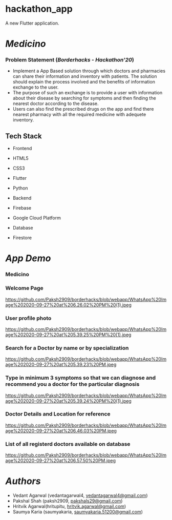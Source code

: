 # hackathon_app

A new Flutter application.

# *Medicino*

### Problem Statement (*Borderhacks - Hackathon'20*)
- Implement a App Based solution through which doctors and pharmacies
can share their information and inventory with patients. The solution
should explain the process involved and the benefits of information
exchange to the user.
- The purpose of such an exchange is to provide a user with
information about their disease by searching for symptoms and then
finding the nearest doctor according to the disease.
- Users can also find the prescribed drugs on the app and find there
nearest pharmacy with all the required medicine with adequete
inventory.

## Tech Stack
- Frontend
- HTML5
- CSS3
- Flutter
- Python

- Backend
- Firebase
- Google Cloud Platform

- Database
- Firestore


# *App Demo*
### Medicino
### Welcome Page
https://github.com/Paksh2909/borderhacks/blob/webapp/WhatsApp%20Image%202020-09-27%20at%206.26.02%20PM%20(1).jpeg

### User profile photo
https://github.com/Paksh2909/borderhacks/blob/webapp/WhatsApp%20Image%202020-09-27%20at%205.39.25%20PM%20(1).jpeg


### Search for a Doctor by name or by specialization
https://github.com/Paksh2909/borderhacks/blob/webapp/WhatsApp%20Image%202020-09-27%20at%205.39.23%20PM.jpeg

### Type in minimum 3 symptoms so that we can diagnose and recommend you a doctor for the particular diagnosis
https://github.com/Paksh2909/borderhacks/blob/webapp/WhatsApp%20Image%202020-09-27%20at%205.39.24%20PM%20(1).jpeg


### Doctor Details and Location for reference
https://github.com/Paksh2909/borderhacks/blob/webapp/WhatsApp%20Image%202020-09-27%20at%206.46.03%20PM.jpeg

### List of all  registerd doctors available on database
https://github.com/Paksh2909/borderhacks/blob/webapp/WhatsApp%20Image%202020-09-27%20at%206.57.50%20PM.jpeg



# *Authors*
* Vedant Agarwal (vedantagarwal4, vedantagarwal4@gmail.com)
* Pakshal Shah (paksh2909, pakshals29@gmail.com)
* Hritvik Agarwal(hritupitu, hritvik.agarwal@gmail.com)
* Saumya Karia (saumyakaria, saumyakaria.51200@gmail.com)
